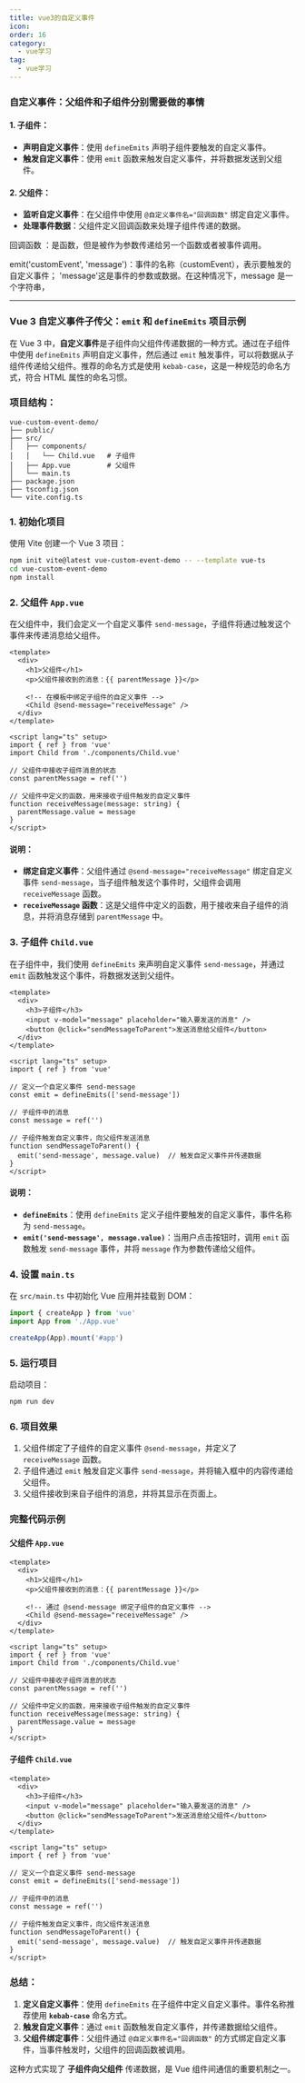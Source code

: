 ```yaml
---
title: vue3的自定义事件
icon: 
order: 16
category:
  - vue学习
tag:
  - vue学习
---
```








### 自定义事件：父组件和子组件分别需要做的事情

#### 1. **子组件**：

- **声明自定义事件**：使用 `defineEmits` 声明子组件要触发的自定义事件。
- **触发自定义事件**：使用 `emit` 函数来触发自定义事件，并将数据发送到父组件。

#### 2. **父组件**：

- **监听自定义事件**：在父组件中使用 `@自定义事件名="回调函数"` 绑定自定义事件。
- **处理事件数据**：父组件定义回调函数来处理子组件传递的数据。



回调函数 ：是函数，但是被作为参数传递给另一个函数或者被事件调用。

emit('customEvent', 'message')：事件的名称（customEvent），表示要触发的自定义事件； 'message'这是事件的参数或数据。在这种情况下，message 是一个字符串，

------



### Vue 3 自定义事件子传父：`emit` 和 `defineEmits` 项目示例

在 Vue 3 中，**自定义事件**是子组件向父组件传递数据的一种方式。通过在子组件中使用 `defineEmits` 声明自定义事件，然后通过 `emit` 触发事件，可以将数据从子组件传递给父组件。推荐的命名方式是使用 `kebab-case`，这是一种规范的命名方式，符合 HTML 属性的命名习惯。

### 项目结构：
```
vue-custom-event-demo/
├── public/
├── src/
│   ├── components/
│   │   └── Child.vue   # 子组件
│   ├── App.vue         # 父组件
│   └── main.ts
├── package.json
├── tsconfig.json
└── vite.config.ts
```

### 1. 初始化项目

使用 Vite 创建一个 Vue 3 项目：

```bash
npm init vite@latest vue-custom-event-demo -- --template vue-ts
cd vue-custom-event-demo
npm install
```

### 2. 父组件 `App.vue`

在父组件中，我们会定义一个自定义事件 `send-message`，子组件将通过触发这个事件来传递消息给父组件。

```vue
<template>
  <div>
    <h1>父组件</h1>
    <p>父组件接收到的消息：{{ parentMessage }}</p>

    <!-- 在模板中绑定子组件的自定义事件 -->
    <Child @send-message="receiveMessage" />
  </div>
</template>

<script lang="ts" setup>
import { ref } from 'vue'
import Child from './components/Child.vue'

// 父组件中接收子组件消息的状态
const parentMessage = ref('')

// 父组件中定义的函数，用来接收子组件触发的自定义事件
function receiveMessage(message: string) {
  parentMessage.value = message
}
</script>
```

#### 说明：
- **绑定自定义事件**：父组件通过 `@send-message="receiveMessage"` 绑定自定义事件 `send-message`，当子组件触发这个事件时，父组件会调用 `receiveMessage` 函数。
- **`receiveMessage` 函数**：这是父组件中定义的函数，用于接收来自子组件的消息，并将消息存储到 `parentMessage` 中。

### 3. 子组件 `Child.vue`

在子组件中，我们使用 `defineEmits` 来声明自定义事件 `send-message`，并通过 `emit` 函数触发这个事件，将数据发送到父组件。

```vue
<template>
  <div>
    <h3>子组件</h3>
    <input v-model="message" placeholder="输入要发送的消息" />
    <button @click="sendMessageToParent">发送消息给父组件</button>
  </div>
</template>

<script lang="ts" setup>
import { ref } from 'vue'

// 定义一个自定义事件 send-message
const emit = defineEmits(['send-message'])

// 子组件中的消息
const message = ref('')

// 子组件触发自定义事件，向父组件发送消息
function sendMessageToParent() {
  emit('send-message', message.value)  // 触发自定义事件并传递数据
}
</script>
```

#### 说明：
- **`defineEmits`**：使用 `defineEmits` 定义子组件要触发的自定义事件，事件名称为 `send-message`。
- **`emit('send-message', message.value)`**：当用户点击按钮时，调用 `emit` 函数触发 `send-message` 事件，并将 `message` 作为参数传递给父组件。

### 4. 设置 `main.ts`

在 `src/main.ts` 中初始化 Vue 应用并挂载到 DOM：

```ts
import { createApp } from 'vue'
import App from './App.vue'

createApp(App).mount('#app')
```

### 5. 运行项目

启动项目：

```bash
npm run dev
```

### 6. 项目效果

1. 父组件绑定了子组件的自定义事件 `@send-message`，并定义了 `receiveMessage` 函数。
2. 子组件通过 `emit` 触发自定义事件 `send-message`，并将输入框中的内容传递给父组件。
3. 父组件接收到来自子组件的消息，并将其显示在页面上。

### 完整代码示例

#### **父组件 `App.vue`**

```vue
<template>
  <div>
    <h1>父组件</h1>
    <p>父组件接收到的消息：{{ parentMessage }}</p>

    <!-- 通过 @send-message 绑定子组件的自定义事件 -->
    <Child @send-message="receiveMessage" />
  </div>
</template>

<script lang="ts" setup>
import { ref } from 'vue'
import Child from './components/Child.vue'

// 父组件中接收子组件消息的状态
const parentMessage = ref('')

// 父组件中定义的函数，用来接收子组件触发的自定义事件
function receiveMessage(message: string) {
  parentMessage.value = message
}
</script>
```

#### **子组件 `Child.vue`**

```vue
<template>
  <div>
    <h3>子组件</h3>
    <input v-model="message" placeholder="输入要发送的消息" />
    <button @click="sendMessageToParent">发送消息给父组件</button>
  </div>
</template>

<script lang="ts" setup>
import { ref } from 'vue'

// 定义一个自定义事件 send-message
const emit = defineEmits(['send-message'])

// 子组件中的消息
const message = ref('')

// 子组件触发自定义事件，向父组件发送消息
function sendMessageToParent() {
  emit('send-message', message.value)  // 触发自定义事件并传递数据
}
</script>
```

### 总结：
1. **定义自定义事件**：使用 `defineEmits` 在子组件中定义自定义事件。事件名称推荐使用 **`kebab-case`** 命名方式。
2. **触发自定义事件**：通过 `emit` 函数触发自定义事件，并传递数据给父组件。
3. **父组件绑定事件**：父组件通过 `@自定义事件名="回调函数"` 的方式绑定自定义事件，当事件触发时，父组件的回调函数被调用。

这种方式实现了 **子组件向父组件** 传递数据，是 Vue 组件间通信的重要机制之一。